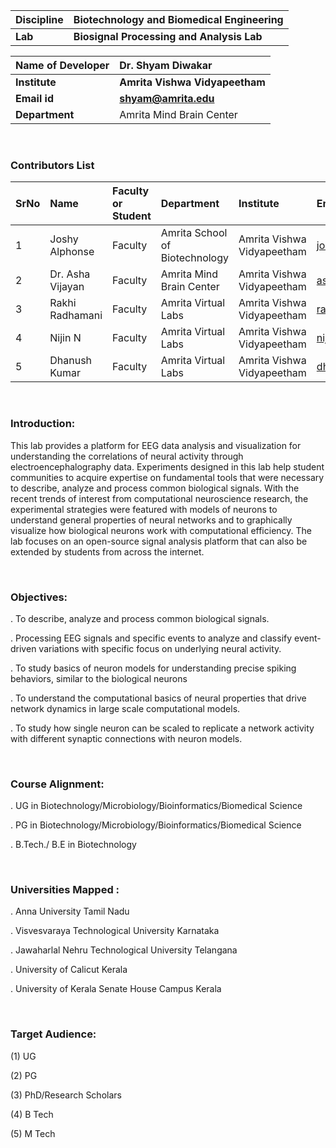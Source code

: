 <b>Discipline | <b>	Biotechnology and Biomedical Engineering
:--|:--|
<b> Lab | <b> Biosignal Processing and Analysis Lab




<b>Name of Developer | <b> Dr. Shyam Diwakar
:--|:--|
<b> Institute | <b>  Amrita Vishwa Vidyapeetham
<b> Email id|     <b>  shyam@amrita.edu
<b> Department |  Amrita Mind Brain Center

&nbsp;

### Contributors List

SrNo | Name | Faculty or Student | Department| Institute | Email id
:--|:--|:--|:--|:--|:--|
1 | Joshy Alphonse | Faculty | Amrita School of Biotechnology | Amrita Vishwa Vidyapeetham | joshya@am.amrita.edu
2 | Dr. Asha Vijayan | Faculty | Amrita Mind Brain Center | Amrita Vishwa Vidyapeetham | ashavijayan@am.amrita.edu
3 | Rakhi Radhamani | Faculty | Amrita Virtual Labs | Amrita Vishwa Vidyapeetham | rakhir@am.amrita.edu
4 | Nijin N | Faculty | Amrita Virtual Labs | Amrita Vishwa Vidyapeetham | nijinn@am.amrita.edu
5 | Dhanush Kumar | Faculty | Amrita Virtual Labs | Amrita Vishwa Vidyapeetham | dhanushkumar@am.amrita.edu 


&nbsp;


### Introduction:
This lab provides a platform for EEG data analysis and visualization for understanding the correlations of neural activity through electroencephalography data. Experiments designed in this lab help student communities to acquire expertise on fundamental tools that were necessary to describe, analyze and process common biological signals. With the recent trends of interest from computational neuroscience research, the experimental strategies were featured with models of neurons to understand general properties of neural networks and to graphically visualize how biological neurons work with computational efficiency. The lab focuses on an open-source signal analysis platform that can also be extended by students from across the internet.



&nbsp;


### Objectives:

. To describe, analyze and process common biological signals.

. Processing EEG signals and specific events to analyze and classify event-driven variations with specific focus on underlying neural activity.

. To study basics of neuron models for understanding precise spiking behaviors, similar to the biological neurons

. To understand the computational basics of neural properties that drive network dynamics in large scale computational models.

. To study how single neuron can be scaled to replicate a network activity with different synaptic connections with neuron models.


&nbsp;


### Course Alignment:

. UG in Biotechnology/Microbiology/Bioinformatics/Biomedical Science

. PG in Biotechnology/Microbiology/Bioinformatics/Biomedical Science

. B.Tech./ B.E in Biotechnology



&nbsp;


### Universities Mapped :

. Anna University Tamil Nadu

. Visvesvaraya Technological University Karnataka

. Jawaharlal Nehru Technological University Telangana

. University of Calicut Kerala

. University of Kerala Senate House Campus Kerala



&nbsp;


### Target Audience:

(1) UG

(2) PG

(3) PhD/Research Scholars

(4) B Tech

(5) M Tech


